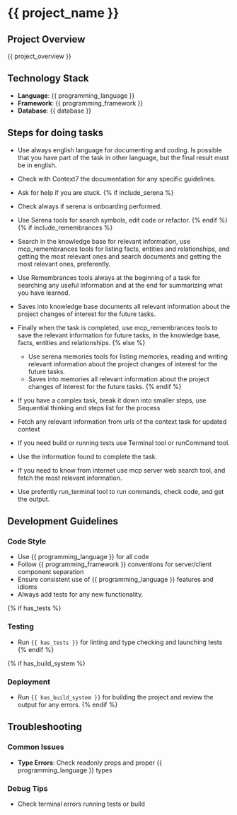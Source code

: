 # {{ project_name }}

## Project Overview

{{ project_overview }}

## Technology Stack

- **Language**: {{ programming_language }}
- **Framework**: {{ programming_framework }}
- **Database**: {{ database }}

## Steps for doing tasks

- Use always english language for documenting and coding. Is possible that you have part of the task in other language, but the final result must be in english.
- Check with Context7 the documentation for any specific guidelines.
- Ask for help if you are stuck.
  {% if include_serena %}
- Check always if serena is onboarding performed.
- Use Serena tools for search symbols, edit code or refactor.
  {% endif %}
  {% if include_remembrances %}

- Search in the knowledge base for relevant information, use mcp_remembrances tools for listing facts, entities and relationships, and getting the most relevant ones and search documents and getting the most relevant ones, preferently.
- Use Remembrances tools always at the beginning of a task for searching any useful information and at the end for summarizing what you have learned.
- Saves into knowledge base documents all relevant information about the project changes of interest for the future tasks.
- Finally when the task is completed, use mcp_remembrances tools to save the relevant information for future tasks, in the knowledge base, facts, entities and relationships.
  {% else %}
  - Use serena memories tools for listing memories, reading and writing relevant information about the project changes of interest for the future tasks.
  - Saves into memories all relevant information about the project changes of interest for the future tasks.
    {% endif %}
- If you have a complex task, break it down into smaller steps, use Sequential thinking and steps list for the process
- Fetch any relevant information from urls of the context task for updated context
- If you need build or running tests use Terminal tool or runCommand tool.
- Use the information found to complete the task.
- If you need to know from internet use mcp server web search tool, and fetch the most relevant information.
- Use prefently run_terminal tool to run commands, check code, and get the output.

## Development Guidelines

### Code Style

- Use {{ programming_language }} for all code
- Follow {{ programming_framework }} conventions for server/client component separation
- Ensure consistent use of {{ programming_language }} features and idioms
- Always add tests for any new functionality.

{% if has_tests %}

### Testing

- Run `{{ has_tests }}` for linting and type checking and launching tests
  {% endif %}

{% if has_build_system %}

### Deployment

- Run `{{ has_build_system }}` for building the project and review the output for any errors.
  {% endif %}

## Troubleshooting

### Common Issues

- **Type Errors**: Check readonly props and proper {{ programming_language }} types

### Debug Tips

- Check terminal errors running tests or build
